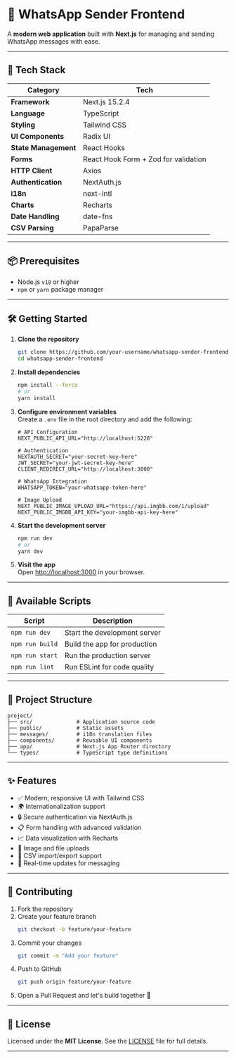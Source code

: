 # 📱 WhatsApp Sender Frontend

A **modern web application** built with **Next.js** for managing and sending WhatsApp messages with ease.

---

## 🚀 Tech Stack

| Category             | Tech                                             |
|----------------------|--------------------------------------------------|
| **Framework**        | Next.js 15.2.4                                   |
| **Language**         | TypeScript                                       |
| **Styling**          | Tailwind CSS                                     |
| **UI Components**    | Radix UI                                         |
| **State Management** | React Hooks                                      |
| **Forms**            | React Hook Form + Zod for validation             |
| **HTTP Client**      | Axios                                            |
| **Authentication**   | NextAuth.js                                      |
| **i18n**             | next-intl                                        |
| **Charts**           | Recharts                                         |
| **Date Handling**    | date-fns                                         |
| **CSV Parsing**      | PapaParse                                        |

---

## 📦 Prerequisites

- Node.js `v18` or higher  
- `npm` or `yarn` package manager

---

## 🛠 Getting Started

1. **Clone the repository**
   ```bash
   git clone https://github.com/your-username/whatsapp-sender-frontend.git
   cd whatsapp-sender-frontend
   ```

2. **Install dependencies**
   ```bash
   npm install --force
   # or
   yarn install
   ```

3. **Configure environment variables**  
   Create a `.env` file in the root directory and add the following:

   ```env
   # API Configuration
   NEXT_PUBLIC_API_URL="http://localhost:5228"

   # Authentication
   NEXTAUTH_SECRET="your-secret-key-here"
   JWT_SECRET="your-jwt-secret-key-here"
   CLIENT_REDIRECT_URL="http://localhost:3000"

   # WhatsApp Integration
   WHATSAPP_TOKEN="your-whatsapp-token-here"

   # Image Upload
   NEXT_PUBLIC_IMAGE_UPLOAD_URL="https://api.imgbb.com/1/upload"
   NEXT_PUBLIC_IMGBB_API_KEY="your-imgbb-api-key-here"
   ```

4. **Start the development server**
   ```bash
   npm run dev
   # or
   yarn dev
   ```

5. **Visit the app**  
   Open [http://localhost:3000](http://localhost:3000) in your browser.

---

## 🧰 Available Scripts

| Script          | Description                       |
|-----------------|-----------------------------------|
| `npm run dev`   | Start the development server      |
| `npm run build` | Build the app for production      |
| `npm run start` | Run the production server         |
| `npm run lint`  | Run ESLint for code quality       |

---

## 📁 Project Structure

```
project/
├── src/              # Application source code
├── public/           # Static assets
├── messages/         # i18n translation files
├── components/       # Reusable UI components
├── app/              # Next.js App Router directory
└── types/            # TypeScript type definitions
```

---

## ✨ Features

- ✅ Modern, responsive UI with Tailwind CSS  
- 🌍 Internationalization support  
- 🔒 Secure authentication via NextAuth.js  
- 📋 Form handling with advanced validation  
- 📈 Data visualization with Recharts  
- 📁 Image and file uploads  
- 📄 CSV import/export support  
- 🔄 Real-time updates for messaging

---

## 🤝 Contributing

1. Fork the repository  
2. Create your feature branch  
   ```bash
   git checkout -b feature/your-feature
   ```
3. Commit your changes  
   ```bash
   git commit -m "Add your feature"
   ```
4. Push to GitHub  
   ```bash
   git push origin feature/your-feature
   ```
5. Open a Pull Request and let's build together 🚀

---

## 📄 License

Licensed under the **MIT License**. See the [LICENSE](./LICENSE) file for full details.

---